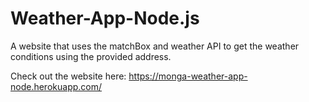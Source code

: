 # Weather-App-Node.js
A website that uses the matchBox and weather API to get the weather conditions using the provided address.

Check out the website here: https://monga-weather-app-node.herokuapp.com/

